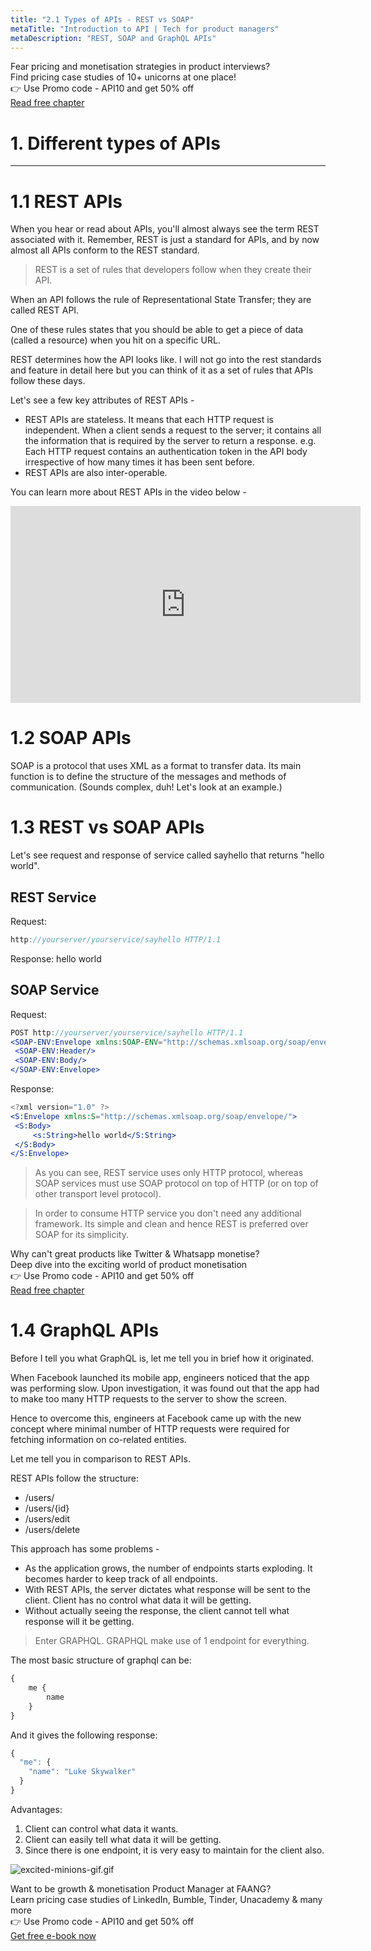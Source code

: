 ```yaml
---
title: "2.1 Types of APIs - REST vs SOAP"
metaTitle: "Introduction to API | Tech for product managers"
metaDescription: "REST, SOAP and GraphQL APIs"
---
```


<div class="card-1-container">
<div class="left-side"> 
<div class="left-info">
  <div class="h3"> <span>Fear pricing and monetisation strategies in product interviews? </span> </div>
  <div class="h3-meta">Find pricing case studies of 10+ unicorns at one place!</div>
  <div class="h4-meta mt-4"> 👉 Use Promo code - API10 and get 50% off</div>
</div>

</div>
<div class="right-side">
<div class="btn btn-danger">
   <a class="link" href="https://learn.pricingforpm.in/pricing-model/1-fremium-models?utm_source=apiforpm">Read free chapter</a>
</div>    
</div>
</div>

# 1. Different types of APIs

---

# 1.1 REST APIs

When you hear or read about APIs, you'll almost always see the term REST associated with it. Remember, REST is just a standard for APIs, and by now almost all APIs conform to the REST standard.

> REST is a set of rules that developers follow when they create their API.

When an API follows the rule of Representational State Transfer; they are called REST API.

One of these rules states that you should be able to get a piece of data (called a resource) when you hit on a specific URL.

REST determines how the API looks like. I will not go into the rest standards and feature in detail here but you can think of it as a set of rules that APIs follow these days.

Let's see a few key attributes of REST APIs - 

- REST APIs are stateless. It means that each HTTP request is independent. When a client sends a request to the server; it contains all the information that is required by the server to return a response. e.g. Each HTTP request contains an authentication token in the API body irrespective of how many times it has been sent before.
- REST APIs are also inter-operable. 

You can learn more about REST APIs in the video below - 

<iframe width="560" height="315" src="https://www.youtube.com/embed/-mN3VyJuCjM" title="YouTube video player" frameborder="0" allow="accelerometer; autoplay; clipboard-write; encrypted-media; gyroscope; picture-in-picture" allowfullscreen></iframe>

# 1.2 SOAP APIs

SOAP is a protocol that uses XML as a format to transfer data. Its main function is to define the structure of the messages and methods of communication. (Sounds complex, duh! Let's look at an example.)

# 1.3 REST vs SOAP APIs

Let's see request and response of service called sayhello that returns "hello world".

## REST Service

Request: 
``` jsx
http://yourserver/yourservice/sayhello HTTP/1.1
```

Response:
hello world

## SOAP Service
Request:

``` jsx
POST http://yourserver/yourservice/sayhello HTTP/1.1 
<SOAP-ENV:Envelope xmlns:SOAP-ENV="http://schemas.xmlsoap.org/soap/envelope/"> 
 <SOAP-ENV:Header/> 
 <SOAP-ENV:Body/> 
</SOAP-ENV:Envelope> 
```

Response:
``` jsx
<?xml version="1.0" ?> 
<S:Envelope xmlns:S="http://schemas.xmlsoap.org/soap/envelope/"> 
 <S:Body> 
     <s:String>hello world</S:String> 
 </S:Body> 
</S:Envelope> 
```

> As you can see, REST service uses only HTTP protocol, whereas SOAP services must use SOAP protocol on top of HTTP (or on top of other transport level protocol).

> In order to consume HTTP service you don't need any additional framework. Its simple and clean and hence REST is preferred over SOAP for its simplicity.

<div class="card-1-container">
<div class="left-side"> 
<div class="left-info">
  <div class="h3"> <span>Why can't great products like Twitter & Whatsapp monetise?</span> </div>
  <div class="h3-meta">Deep dive into the exciting world of product monetisation</div>
  <div class="h4-meta mt-4"> 👉 Use Promo code - API10 and get 50% off</div>
</div>

</div>
<div class="right-side">
<div class="btn btn-danger">
   <a class="link" href="https://learn.pricingforpm.in/pricing-model/1-fremium-models?utm_source=apiforpm">Read free chapter</a>
</div>    
</div>
</div>


# 1.4 GraphQL APIs

Before I tell you what GraphQL is, let me tell you in brief how it originated.

When Facebook launched its mobile app, engineers noticed that the app was performing slow. Upon investigation, it was found out that the app had to make too many HTTP requests to the server to show the screen.

Hence to overcome this, engineers at Facebook came up with the new concept where minimal number of HTTP requests were required for fetching information on co-related entities.

Let me tell you in comparison to REST APIs.

REST APIs follow the structure:

- /users/
- /users/{id}
- /users/edit
- /users/delete

This approach has some problems - 

- As the application grows, the number of endpoints starts exploding. It becomes harder to keep track of all endpoints.
- With REST APIs, the server dictates what response will be sent to the client. Client has no control what data it will be getting.
- Without actually seeing the response, the client cannot tell what response will it be getting.

> Enter GRAPHQL. GRAPHQL make use of 1 endpoint for everything.

The most basic structure of graphql can be:

``` jsx
{ 
	me { 
		name 
	} 
} 
```

And it gives the following response:

``` jsx
{ 
  "me": { 
    "name": "Luke Skywalker" 
  } 
} 
```

Advantages:

1. Client can control what data it wants.
2. Client can easily tell what data it will be getting.
3. Since there is one endpoint, it is very easy to maintain for the client also.

![excited-minions-gif.gif](/images/api-for-pm/excited-minions-gif.gif)

<div class="card-1-container">
<div class="left-side"> 
<div class="left-info">
  <div class="h3"> <span>Want to be growth & monetisation Product Manager at FAANG?</span> </div>
  <div class="h3-meta">Learn pricing case studies of LinkedIn, Bumble, Tinder, Unacademy & many more</div>
  <div class="h4-meta mt-4"> 👉 Use Promo code - API10 and get 50% off</div>
</div>

</div>
<div class="right-side">
<div class="btn btn-danger">
   <a class="link" href="https://pricingforpm.in?utm_source=apiforpm"> Get free e-book now </a>
</div>    
</div>
</div>

